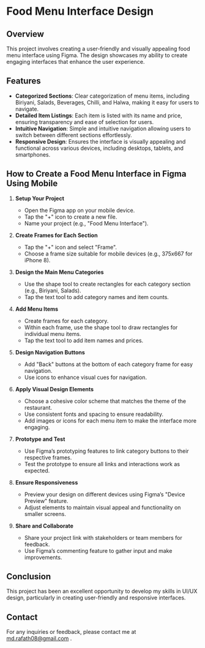 # Food Menu Interface Design

## Overview

This project involves creating a user-friendly and visually appealing food menu interface using Figma. The design showcases my ability to create engaging interfaces that enhance the user experience.

## Features

- **Categorized Sections**: Clear categorization of menu items, including Biriyani, Salads, Beverages, Chilli, and Halwa, making it easy for users to navigate.
- **Detailed Item Listings**: Each item is listed with its name and price, ensuring transparency and ease of selection for users.
- **Intuitive Navigation**: Simple and intuitive navigation allowing users to switch between different sections effortlessly.
- **Responsive Design**: Ensures the interface is visually appealing and functional across various devices, including desktops, tablets, and smartphones.

## How to Create a Food Menu Interface in Figma Using Mobile

1. **Setup Your Project**
   - Open the Figma app on your mobile device.
   - Tap the "+" icon to create a new file.
   - Name your project (e.g., "Food Menu Interface").

2. **Create Frames for Each Section**
   - Tap the "+" icon and select "Frame".
   - Choose a frame size suitable for mobile devices (e.g., 375x667 for iPhone 8).

3. **Design the Main Menu Categories**
   - Use the shape tool to create rectangles for each category section (e.g., Biriyani, Salads).
   - Tap the text tool to add category names and item counts.

4. **Add Menu Items**
   - Create frames for each category.
   - Within each frame, use the shape tool to draw rectangles for individual menu items.
   - Tap the text tool to add item names and prices.

5. **Design Navigation Buttons**
   - Add "Back" buttons at the bottom of each category frame for easy navigation.
   - Use icons to enhance visual cues for navigation.

6. **Apply Visual Design Elements**
   - Choose a cohesive color scheme that matches the theme of the restaurant.
   - Use consistent fonts and spacing to ensure readability.
   - Add images or icons for each menu item to make the interface more engaging.

7. **Prototype and Test**
   - Use Figma’s prototyping features to link category buttons to their respective frames.
   - Test the prototype to ensure all links and interactions work as expected.

8. **Ensure Responsiveness**
   - Preview your design on different devices using Figma’s "Device Preview" feature.
   - Adjust elements to maintain visual appeal and functionality on smaller screens.

9. **Share and Collaborate**
   - Share your project link with stakeholders or team members for feedback.
   - Use Figma’s commenting feature to gather input and make improvements.

## Conclusion

This project has been an excellent opportunity to develop my skills in UI/UX design, particularly in creating user-friendly and responsive interfaces.

## Contact

For any inquiries or feedback, please contact me at md.rafath08@gmail.com .


